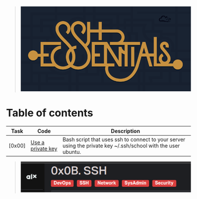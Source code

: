 > ![ssh](./assets/bHcBwKwM3vP5eL7LyxKhDLm8.png)

# Table of contents
Task  | Code | Description
----- | ------ | -----------
[0x00] | [Use a private key](./0-create_a_file.pp) | Bash script that uses ssh to connect to your server using the private key ~/.ssh/school with the user ubuntu.

> ![ssh](./assets/Screenshot%20from%202023-08-26%2017-16-01.png)
